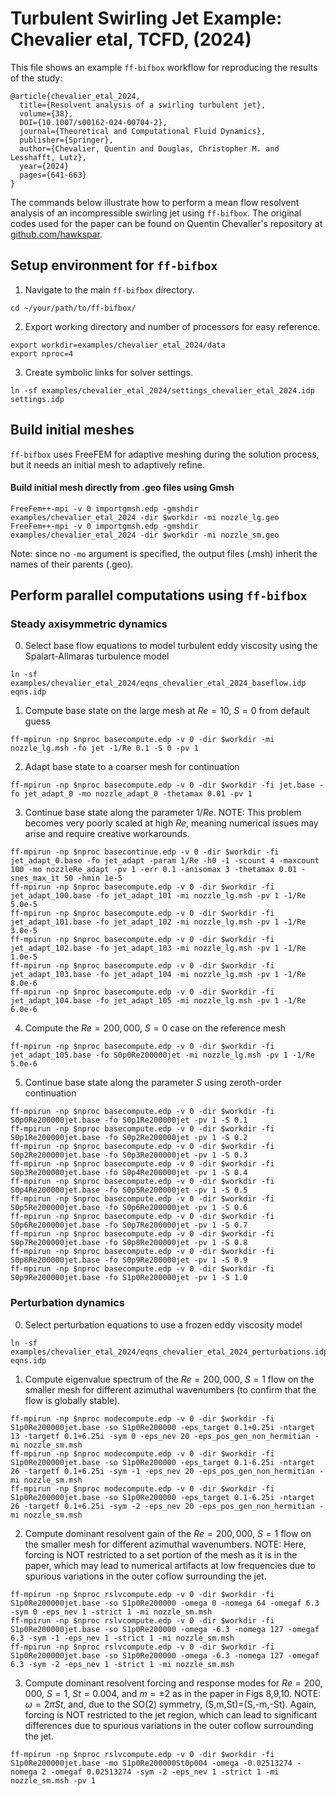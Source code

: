# Turbulent Swirling Jet Example: Chevalier etal, TCFD, (2024)
This file shows an example `ff-bifbox` workflow for reproducing the results of the study:
```
@article{chevalier_etal_2024,
  title={Resolvent analysis of a swirling turbulent jet},
  volume={38},
  DOI={10.1007/s00162-024-00704-2},
  journal={Theoretical and Computational Fluid Dynamics},
  publisher={Springer},
  author={Chevalier, Quentin and Douglas, Christopher M. and Lesshafft, Lutz},
  year={2024}
  pages={641-663}
}
```
The commands below illustrate how to perform a mean flow resolvent analysis of an incompressible swirling jet using `ff-bifbox`. The original codes used for the paper can be found on Quentin Chevalier's repository at [github.com/hawkspar](https://github.com/hawkspar).

## Setup environment for `ff-bifbox`
1. Navigate to the main `ff-bifbox` directory.
```
cd ~/your/path/to/ff-bifbox/
```
2. Export working directory and number of processors for easy reference.
```
export workdir=examples/chevalier_etal_2024/data
export nproc=4
```
3. Create symbolic links for solver settings.
```
ln -sf examples/chevalier_etal_2024/settings_chevalier_etal_2024.idp settings.idp
```

## Build initial meshes
`ff-bifbox` uses FreeFEM for adaptive meshing during the solution process, but it needs an initial mesh to adaptively refine.
#### Build initial mesh directly from .geo files using Gmsh
```
FreeFem++-mpi -v 0 importgmsh.edp -gmshdir examples/chevalier_etal_2024 -dir $workdir -mi nozzle_lg.geo
FreeFem++-mpi -v 0 importgmsh.edp -gmshdir examples/chevalier_etal_2024 -dir $workdir -mi nozzle_sm.geo
```
Note: since no `-mo` argument is specified, the output files (.msh) inherit the names of their parents (.geo).

## Perform parallel computations using `ff-bifbox`
### Steady axisymmetric dynamics

0. Select base flow equations to model turbulent eddy viscosity using the Spalart-Allmaras turbulence model
```
ln -sf examples/chevalier_etal_2024/eqns_chevalier_etal_2024_baseflow.idp eqns.idp
```

1. Compute base state on the large mesh at $Re=10$, $S=0$ from default guess
```
ff-mpirun -np $nproc basecompute.edp -v 0 -dir $workdir -mi nozzle_lg.msh -fo jet -1/Re 0.1 -S 0 -pv 1
```

2. Adapt base state to a coarser mesh for continuation
```
ff-mpirun -np $nproc basecompute.edp -v 0 -dir $workdir -fi jet.base -fo jet_adapt_0 -mo nozzle_adapt_0 -thetamax 0.01 -pv 1
```

3. Continue base state along the parameter $1/Re$. NOTE: This problem becomes very poorly scaled at high $Re$, meaning numerical issues may arise and require creative workarounds.
```
ff-mpirun -np $nproc basecontinue.edp -v 0 -dir $workdir -fi jet_adapt_0.base -fo jet_adapt -param 1/Re -h0 -1 -scount 4 -maxcount 100 -mo nozzleRe_adapt -pv 1 -err 0.1 -anisomax 3 -thetamax 0.01 -snes_max_it 50 -hmin 1e-5
ff-mpirun -np $nproc basecompute.edp -v 0 -dir $workdir -fi jet_adapt_100.base -fo jet_adapt_101 -mi nozzle_lg.msh -pv 1 -1/Re 5.0e-5
ff-mpirun -np $nproc basecompute.edp -v 0 -dir $workdir -fi jet_adapt_101.base -fo jet_adapt_102 -mi nozzle_lg.msh -pv 1 -1/Re 3.0e-5
ff-mpirun -np $nproc basecompute.edp -v 0 -dir $workdir -fi jet_adapt_102.base -fo jet_adapt_103 -mi nozzle_lg.msh -pv 1 -1/Re 1.0e-5
ff-mpirun -np $nproc basecompute.edp -v 0 -dir $workdir -fi jet_adapt_103.base -fo jet_adapt_104 -mi nozzle_lg.msh -pv 1 -1/Re 8.0e-6
ff-mpirun -np $nproc basecompute.edp -v 0 -dir $workdir -fi jet_adapt_104.base -fo jet_adapt_105 -mi nozzle_lg.msh -pv 1 -1/Re 6.0e-6
```

4. Compute the $Re=200,000$, $S=0$ case on the reference mesh
```
ff-mpirun -np $nproc basecompute.edp -v 0 -dir $workdir -fi jet_adapt_105.base -fo S0p0Re200000jet -mi nozzle_lg.msh -pv 1 -1/Re 5.0e-6
```

5. Continue base state along the parameter $S$ using zeroth-order continuation
```
ff-mpirun -np $nproc basecompute.edp -v 0 -dir $workdir -fi S0p0Re200000jet.base -fo S0p1Re200000jet -pv 1 -S 0.1
ff-mpirun -np $nproc basecompute.edp -v 0 -dir $workdir -fi S0p1Re200000jet.base -fo S0p2Re200000jet -pv 1 -S 0.2
ff-mpirun -np $nproc basecompute.edp -v 0 -dir $workdir -fi S0p2Re200000jet.base -fo S0p3Re200000jet -pv 1 -S 0.3
ff-mpirun -np $nproc basecompute.edp -v 0 -dir $workdir -fi S0p3Re200000jet.base -fo S0p4Re200000jet -pv 1 -S 0.4
ff-mpirun -np $nproc basecompute.edp -v 0 -dir $workdir -fi S0p4Re200000jet.base -fo S0p5Re200000jet -pv 1 -S 0.5
ff-mpirun -np $nproc basecompute.edp -v 0 -dir $workdir -fi S0p5Re200000jet.base -fo S0p6Re200000jet -pv 1 -S 0.6
ff-mpirun -np $nproc basecompute.edp -v 0 -dir $workdir -fi S0p6Re200000jet.base -fo S0p7Re200000jet -pv 1 -S 0.7
ff-mpirun -np $nproc basecompute.edp -v 0 -dir $workdir -fi S0p7Re200000jet.base -fo S0p8Re200000jet -pv 1 -S 0.8
ff-mpirun -np $nproc basecompute.edp -v 0 -dir $workdir -fi S0p8Re200000jet.base -fo S0p9Re200000jet -pv 1 -S 0.9
ff-mpirun -np $nproc basecompute.edp -v 0 -dir $workdir -fi S0p9Re200000jet.base -fo S1p0Re200000jet -pv 1 -S 1.0
```

### Perturbation dynamics

0. Select perturbation equations to use a frozen eddy viscosity model
```
ln -sf examples/chevalier_etal_2024/eqns_chevalier_etal_2024_perturbations.idp eqns.idp
```

1. Compute eigenvalue spectrum of the $Re=200,000$, $S=1$ flow on the smaller mesh for different azimuthal wavenumbers (to confirm that the flow is globally stable).
```
ff-mpirun -np $nproc modecompute.edp -v 0 -dir $workdir -fi S1p0Re200000jet.base -so S1p0Re200000 -eps_target 0.1+0.25i -ntarget 13 -targetf 0.1+6.25i -sym 0 -eps_nev 20 -eps_pos_gen_non_hermitian -mi nozzle_sm.msh
ff-mpirun -np $nproc modecompute.edp -v 0 -dir $workdir -fi S1p0Re200000jet.base -so S1p0Re200000 -eps_target 0.1-6.25i -ntarget 26 -targetf 0.1+6.25i -sym -1 -eps_nev 20 -eps_pos_gen_non_hermitian -mi nozzle_sm.msh
ff-mpirun -np $nproc modecompute.edp -v 0 -dir $workdir -fi S1p0Re200000jet.base -so S1p0Re200000 -eps_target 0.1-6.25i -ntarget 26 -targetf 0.1+6.25i -sym -2 -eps_nev 20 -eps_pos_gen_non_hermitian -mi nozzle_sm.msh
```

2. Compute dominant resolvent gain of the $Re=200,000$, $S=1$ flow on the smaller mesh for different azimuthal wavenumbers. NOTE: Here, forcing is NOT restricted to a set portion of the mesh as it is in the paper, which may lead to numerical artifacts at low frequencies due to spurious variations in the outer coflow surrounding the jet.
```
ff-mpirun -np $nproc rslvcompute.edp -v 0 -dir $workdir -fi S1p0Re200000jet.base -so S1p0Re200000 -omega 0 -nomega 64 -omegaf 6.3 -sym 0 -eps_nev 1 -strict 1 -mi nozzle_sm.msh
ff-mpirun -np $nproc rslvcompute.edp -v 0 -dir $workdir -fi S1p0Re200000jet.base -so S1p0Re200000 -omega -6.3 -nomega 127 -omegaf 6.3 -sym -1 -eps_nev 1 -strict 1 -mi nozzle_sm.msh
ff-mpirun -np $nproc rslvcompute.edp -v 0 -dir $workdir -fi S1p0Re200000jet.base -so S1p0Re200000 -omega -6.3 -nomega 127 -omegaf 6.3 -sym -2 -eps_nev 1 -strict 1 -mi nozzle_sm.msh
```

3. Compute dominant resolvent forcing and response modes for $Re=200,000$, $S=1$, $St=0.004$, and $m=\pm2$ as in the paper in Figs 8,9,10. NOTE: $\omega=2\pi{}St$, and, due to the SO(2) symmetry, (S,m,St)=(S,-m,-St). Again, forcing is NOT restricted to the jet region, which can lead to significant differences due to spurious variations in the outer coflow surrounding the jet.
```
ff-mpirun -np $nproc rslvcompute.edp -v 0 -dir $workdir -fi S1p0Re200000jet.base -mo S1p0Re200000St0p004 -omega -0.02513274 -nomega 2 -omegaf 0.02513274 -sym -2 -eps_nev 1 -strict 1 -mi nozzle_sm.msh -pv 1
```